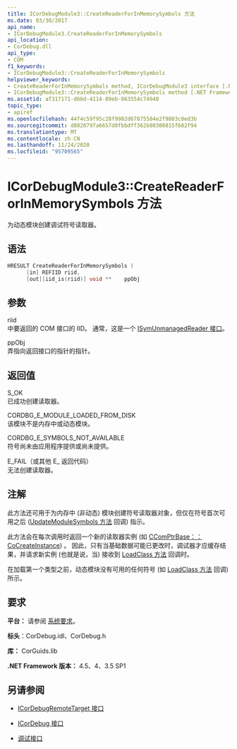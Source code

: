 ```yaml
---
title: ICorDebugModule3::CreateReaderForInMemorySymbols 方法
ms.date: 03/30/2017
api_name:
- ICorDebugModule3.CreateReaderForInMemorySymbols
api_location:
- CorDebug.dll
api_type:
- COM
f1_keywords:
- ICorDebugModule3::CreateReaderForInMemorySymbols
helpviewer_keywords:
- CreateReaderForInMemorySymbols method, ICorDebugModule3 interface [.NET Framework debugging]
- ICorDebugModule3::CreateReaderForInMemorySymbols method [.NET Framework debugging]
ms.assetid: af317171-d66d-4114-89eb-063554c74940
topic_type:
- apiref
ms.openlocfilehash: 44f4c59f95c28f9982d67875584e2f9803c0ed3b
ms.sourcegitcommit: d8020797a6657d0fbbdff362b80300815f682f94
ms.translationtype: MT
ms.contentlocale: zh-CN
ms.lasthandoff: 11/24/2020
ms.locfileid: "95709565"
---
```

# <a name="icordebugmodule3createreaderforinmemorysymbols-method"></a>ICorDebugModule3::CreateReaderForInMemorySymbols 方法

为动态模块创建调试符号读取器。  
  
## <a name="syntax"></a>语法  
  
```cpp  
HRESULT CreateReaderForInMemorySymbols (  
      [in] REFIID riid,  
      [out][iid_is(riid)] void **    ppObj  
```  
  
## <a name="parameters"></a>参数  

 riid  
 中要返回的 COM 接口的 IID。 通常，这是一个 [ISymUnmanagedReader 接口](../diagnostics/isymunmanagedreader-interface.md)。  
  
 ppObj  
 弄指向返回接口的指针的指针。  
  
## <a name="return-value"></a>返回值  

 S_OK  
 已成功创建读取器。  
  
 CORDBG_E_MODULE_LOADED_FROM_DISK  
 该模块不是内存中或动态模块。  
  
 CORDBG_E_SYMBOLS_NOT_AVAILABLE  
 符号尚未由应用程序提供或尚未提供。  
  
 E_FAIL（或其他 E_ 返回代码）  
 无法创建读取器。  
  
## <a name="remarks"></a>注解  

 此方法还可用于为内存中 (非动态) 模块创建符号读取器对象，但仅在符号首次可用之后 ([UpdateModuleSymbols 方法](icordebugmanagedcallback-updatemodulesymbols-method.md) 回调) 指示。  
  
 此方法会在每次调用时返回一个新的读取器实例 (如 [CComPtrBase：： CoCreateInstance](/cpp/atl/reference/ccomptrbase-class#cocreateinstance)) 。 因此，只有当基础数据可能已更改时，调试器才应缓存结果，并请求新实例 (也就是说，当) 接收到 [LoadClass 方法](icordebugmanagedcallback-loadclass-method.md) 回调时。  
  
 在加载第一个类型之前，动态模块没有可用的任何符号 (如 [LoadClass 方法](icordebugmanagedcallback-loadclass-method.md) 回调) 所示。  
  
## <a name="requirements"></a>要求  

 **平台：** 请参阅 [系统要求](../../get-started/system-requirements.md)。  
  
 **标头**：CorDebug.idl、CorDebug.h  
  
 **库：** CorGuids.lib  
  
 **.NET Framework 版本：** 4.5、4、3.5 SP1  
  
## <a name="see-also"></a>另请参阅

- [ICorDebugRemoteTarget 接口](icordebugremotetarget-interface.md)
- [ICorDebug 接口](icordebug-interface.md)

- [调试接口](debugging-interfaces.md)
